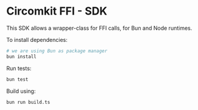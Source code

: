# Circomkit FFI - SDK

This SDK allows a wrapper-class for FFI calls, for Bun and Node runtimes.

To install dependencies:

```bash
# we are using Bun as package manager
bun install
```

Run tests:

```bash
bun test
```

Build using:

```bash
bun run build.ts
```
